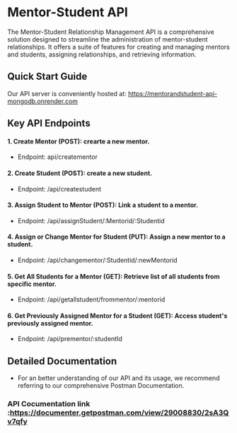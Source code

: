 # Mentor-Student API
 The Mentor-Student Relationship Management API is a comprehensive solution designed to streamline the administration of mentor-student relationships. It offers a suite of features for creating and managing mentors and students, assigning relationships, and retrieving information.
## Quick Start Guide
Our API server is conveniently hosted at: https://mentorandstudent-api-mongodb.onrender.com
## Key API Endpoints
#### 1. Create Mentor (POST): crearte a new mentor.
 - Endpoint: api/creatementor
#### 2. Create Student (POST): create a new student.
 - Endpoint: /api/createstudent
#### 3. Assign Student to Mentor (POST): Link a student to a mentor.
 - Endpoint: /api/assignStudent/:Mentorid/:Studentid
#### 4. Assign or Change Mentor for Student (PUT): Assign a new mentor to a student.
 - Endpoint: /api/changementor/:Studentid/:newMentorid
#### 5. Get All Students for a Mentor (GET): Retrieve  list of all students from specific mentor.
 - Endpoint: /api/getallstudent/frommentor/:mentorid
#### 6. Get Previously Assigned Mentor for a Student (GET): Access student's previously assigned mentor.
 - Endpoint: /api/prementor/:studentId

## Detailed Documentation
  - For an better understanding of our API and its usage, we recommend referring to our comprehensive Postman Documentation.
  ### API Cocumentation link :https://documenter.getpostman.com/view/29008830/2sA3Qv7qfy

